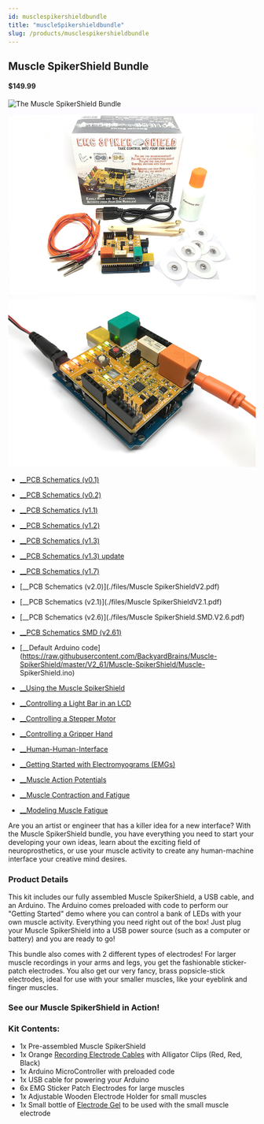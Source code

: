 ```yaml
---
id: musclespikershieldbundle
title: "muscleSpikershieldbundle"
slug: /products/musclespikershieldbundle
---
```



## Muscle SpikerShield Bundle

#### $149.99


![The Muscle SpikerShield Bundle](./iimg/EMGSpikerShieldBundle_product.jpg)
![Whats In The Box](./img/MuscleSpikershield_Bundle_WhatsInTheBox.jpg)
![Whats In The Box](./img/MuscleSpikerShield.jpg)


  * [__PCB Schematics (v0.1)](./files/EMGSpikerShield.v.0.1a.pdf)
  * [__PCB Schematics (v0.2)](./files/EMGSpikerShield.v.0.2a.pdf)
  * [__PCB Schematics (v1.1)](./files/EMGSpikerShield.v.1.1.pdf)
  * [__PCB Schematics (v1.2)](./files/EMGSpikerShield.v.1.2.pdf)
  * [__PCB Schematics (v1.3)](./files/MuscleSpikerShield.v.1.3.pdf)
  * [__PCB Schematics (v1.3) update](./files/MuscleSpikerShield.v.1.3.updatedValues.pdf)
  * [__PCB Schematics (v1.7)](./files/MuscleSpikerShield.v.1.7.pdf)
  * [__PCB Schematics (v2.0)](./files/Muscle SpikerShieldV2.pdf)
  * [__PCB Schematics (v2.1)](./files/Muscle SpikerShieldV2.1.pdf)
  * [__PCB Schematics (v2.6)](./files/Muscle SpikerShield.SMD.V2.6.pdf)
  * [__PCB Schematics SMD (v2.61)](./files/EMGSpikerShield.SMD.V2.61.pdf)
  * [__Default Arduino code](https://raw.githubusercontent.com/BackyardBrains/Muscle-SpikerShield/master/V2_61/Muscle-SpikerShield/Muscle-
SpikerShield.ino)


  * [__Using the Muscle SpikerShield](/experiments/emgspikershield)
  * [__Controlling a Light Bar in an LCD](/experiments/MuscleSpikerShield_LCD)
  * [__Controlling a Stepper Motor](/experiments/MuscleSpikerShield_StepperMotor)
  * [__Controlling a Gripper Hand](/experiments/MuscleSpikerShield_GripperHand)
  * [__Human-Human-Interface](/experiments/humanhumaninterface)
  * [__Getting Started with Electromyograms (EMGs)](/experiments/emgspikerbox)
  * [__Muscle Action Potentials](/experiments/muscleActionPotential)
  * [__Muscle Contraction and Fatigue](/experiments/fatigue)
  * [__Modeling Muscle Fatigue](/experiments/rateoffatigue)

Are you an artist or engineer that has a killer idea for a new interface? With
the Muscle SpikerShield bundle, you have everything you need to start your
developing your own ideas, learn about the exciting field of neuroprosthetics,
or use your muscle activity to create any human-machine interface your
creative mind desires.

### Product Details

This kit includes our fully assembled Muscle SpikerShield, a USB cable, and an
Arduino. The Arduino comes preloaded with code to perform our "Getting
Started" demo where you can control a bank of LEDs with your own muscle
activity. Everything you need right out of the box! Just plug your Muscle
SpikerShield into a USB power source (such as a computer or battery) and you
are ready to go!

This bundle also comes with 2 different types of electrodes! For larger muscle
recordings in your arms and legs, you get the fashionable sticker-patch
electrodes. You also get our very fancy, brass popsicle-stick electrodes,
ideal for use with your smaller muscles, like your eyeblink and finger
muscles.

### See our Muscle SpikerShield in Action!

### Kit Contents:

  * 1x Pre-assembled Muscle SpikerShield 
  * 1x Orange [Recording Electrode Cables](./emgelectrodes) with Alligator Clips (Red, Red, Black)
  * 1x Arduino MicroController with preloaded code
  * 1x USB cable for powering your Arduino
  * 6x EMG Sticker Patch Electrodes for large muscles
  * 1x Adjustable Wooden Electrode Holder for small muscles
  * 1x Small bottle of [Electrode Gel](./emgelectrodegel) to be used with the small muscle electrode


